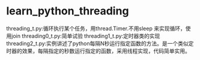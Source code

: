 # learn_python_threading
threading_t.py:循环执行某个任务，用thread.Timer.不用sleep 来实现循环，使用join
threading0_t.py:简单试验
threading1_t.py:定时器类的实现
threading2_t.py:实例讲述了python每隔N秒运行指定函数的方法。是一个类似定时器的效果，每隔指定的秒数运行指定的函数，采用线程实现，代码简单实用。
